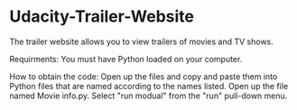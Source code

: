 # Udacity-Trailer-Website
The trailer website allows you to view trailers of movies and TV shows.

Requirments: You must have Python loaded on your computer.

How to obtain the code: Open up the files and copy and paste them into Python files that are named according to the names listed. Open up the file named Movie info.py. Select "run modual" from the "run" pull-down menu.  
